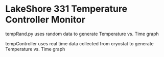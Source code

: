 # LakeShore 331 Temperature Controller Monitor

tempRand.py uses random data to generate Temperature vs. Time graph <br />

tempController uses real time data collected from cryostat to generate Temperature vs. Time graph <br />
